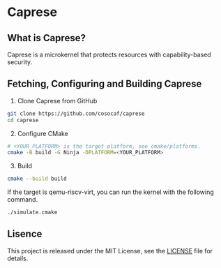 # Caprese

## What is Caprese?

Caprese is a microkernel that protects resources with capability-based security.

## Fetching, Configuring and Building Caprese

1. Clone Caprese from GitHub
```sh
git clone https://github.com/cosocaf/caprese
cd caprese
```

2. Configure CMake
```sh
# <YOUR_PLATFORM> is the target platform, see cmake/platforms.
cmake -B build -G Ninja -DPLATFORM=<YOUR_PLATFORM>
```

3. Build
```sh
cmake --build build
```

If the target is qemu-riscv-virt, you can run the kernel with the following command.
```sh
./simulate.cmake
```

## Lisence

This project is released under the MIT License, see the [LICENSE](./LICENSE) file for details.
